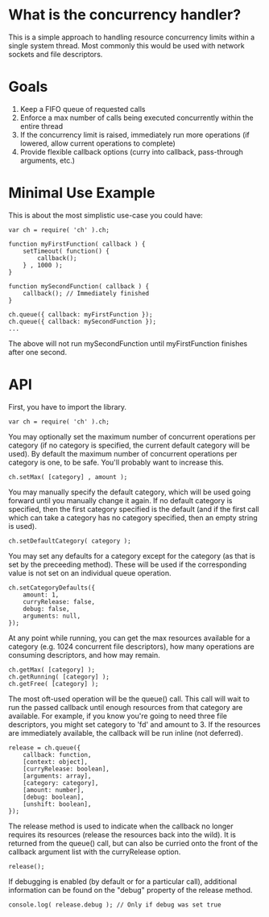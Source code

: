 What is the concurrency handler?
================================

This is a simple approach to handling resource concurrency limits within a
single system thread. Most commonly this would be used with network sockets and
file descriptors.

Goals
=====

1. Keep a FIFO queue of requested calls
2. Enforce a max number of calls being executed concurrently within the entire thread
3. If the concurrency limit is raised, immediately run more operations (if lowered, allow current operations to complete)
4. Provide flexible callback options (curry into callback, pass-through arguments, etc.)

Minimal Use Example
===================

This is about the most simplistic use-case you could have:

    var ch = require( 'ch' ).ch;

    function myFirstFunction( callback ) {
        setTimeout( function() {
            callback();
        } , 1000 );
    }

    function mySecondFunction( callback ) {
        callback(); // Immediately finished
    }

    ch.queue({ callback: myFirstFunction });
    ch.queue({ callback: mySecondFunction });
    ...

The above will not run mySecondFunction until myFirstFunction finishes after one second.

API
===

First, you have to import the library.

    var ch = require( 'ch' ).ch;

You may optionally set the maximum number of concurrent operations per category
(if no category is specified, the current default category will be used). By
default the maximum number of concurrent operations per category is one, to be
safe. You'll probably want to increase this.

    ch.setMax( [category] , amount );

You may manually specify the default category, which will be used going forward
until you manually change it again. If no default category is specified, then
the first category specified is the default (and if the first call which can
take a category has no category specified, then an empty string is used).

    ch.setDefaultCategory( category );

You may set any defaults for a category except for the category (as that is set
by the preceeding method). These will be used if the corresponding value is not
set on an individual queue operation.

    ch.setCategoryDefaults({
        amount: 1,
        curryRelease: false,
        debug: false,
        arguments: null,
    });

At any point while running, you can get the max resources available for a
category (e.g. 1024 concurrent file descriptors), how many operations are
consuming descriptors, and how may remain.

    ch.getMax( [category] );
    ch.getRunning( [category] );
    ch.getFree( [category] );

The most oft-used operation will be the queue() call. This call will wait to
run the passed callback until enough resources from that category are
available. For example, if you know you're going to need three file
descriptors, you might set category to 'fd' and amount to 3. If the resources
are immediately available, the callback will be run inline (not deferred).

    release = ch.queue({
        callback: function,
        [context: object],
        [curryRelease: boolean],
        [arguments: array],
        [category: category],
        [amount: number],
        [debug: boolean],
        [unshift: boolean],
    });

The release method is used to indicate when the callback no longer requires its
resources (release the resources back into the wild). It is returned from the
queue() call, but can also be curried onto the front of the callback argument
list with the curryRelease option.

    release();

If debugging is enabled (by default or for a particular call), additional
information can be found on the "debug" property of the release method.

    console.log( release.debug ); // Only if debug was set true
